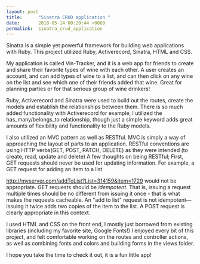 ```yaml
---
layout: post
title:      "Sinatra CRUD application "
date:       2018-05-14 00:20:44 +0000
permalink:  sinatra_crud_application
---
```



Sinatra is a simple yet powerful framework for building web applications with Ruby. This project utilized Ruby, Activerecord,  Sinatra, HTML and CSS. 

My application is called Vin-Tracker, and it is a web app for friends to create and share their favorite types of wine with each other. A user creates an account, and can add types of wine to a list, and can then click on any wine on the list and see which one of their friends added that wine. Great for planning parties or for that serious group of wine drinkers! 

Ruby, Activerecord and  Sinatra were used to build out the routes, create the models and establish the relationships between them. There is so much added functionality with Activerecord for example, I utilized the has_many/belongs_to relationship, though just a simple keyword adds great amounts of flexibility and functionality to the Ruby models. 

I also utilized an MVC pattern as well as RESTful. MVC is simply a way of approaching the layout of parts to an application. RESTful conventions are using HTTP verbs(GET, POST, PATCH, DELETE) as they were intended (to create, read, update and delete) A few thoughts on being RESTful; First,  GET requests should never be used for updating information. For example, a GET request for adding an item to a list

http://myserver.com/addToList?List=314159&item=1729
would not be appropriate. GET requests should be *idempotent*. That is, issuing a request multiple times should be no different from issuing it once - that is what makes the requests cacheable. An "add to list" request is not idempotent—issuing it twice adds two copies of the item to the list. A POST request is clearly appropriate in this context.

I used HTML and CSS on the front end, I mostly just borrowed from existing libraries (including my favorite site, Google Fonts!) I enjoyed every bit of this project, and felt comfortable working on the routes and controller actions, as well as combining fonts and colors and building forms in the views folder. 

I hope you take the time to check it out, it is a fun little app! 

